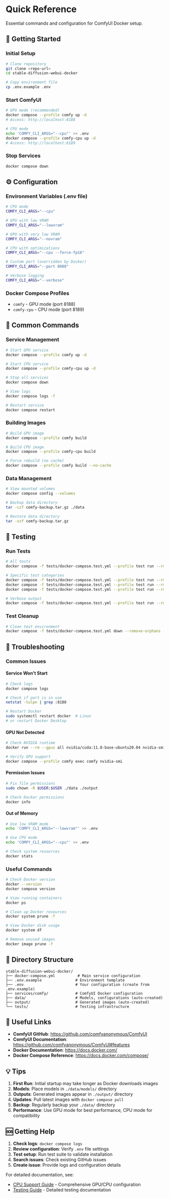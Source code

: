# Quick Reference

Essential commands and configuration for ComfyUI Docker setup.

## 🚀 Getting Started

### Initial Setup
```bash
# Clone repository
git clone <repo-url>
cd stable-diffusion-webui-docker

# Copy environment file
cp .env.example .env
```

### Start ComfyUI
```bash
# GPU mode (recommended)
docker compose --profile comfy up -d
# Access: http://localhost:8188

# CPU mode
echo 'COMFY_CLI_ARGS="--cpu"' >> .env
docker compose --profile comfy-cpu up -d
# Access: http://localhost:8189
```

### Stop Services
```bash
docker compose down
```

## ⚙️ Configuration

### Environment Variables (.env file)
```bash
# CPU mode
COMFY_CLI_ARGS="--cpu"

# GPU with low VRAM
COMFY_CLI_ARGS="--lowvram"

# GPU with very low VRAM
COMFY_CLI_ARGS="--novram"

# CPU with optimizations
COMFY_CLI_ARGS="--cpu --force-fp16"

# Custom port (overridden by Docker)
COMFY_CLI_ARGS="--port 8080"

# Verbose logging
COMFY_CLI_ARGS="--verbose"
```

### Docker Compose Profiles
- `comfy` - GPU mode (port 8188)
- `comfy-cpu` - CPU mode (port 8189)

## 🔧 Common Commands

### Service Management
```bash
# Start GPU service
docker compose --profile comfy up -d

# Start CPU service
docker compose --profile comfy-cpu up -d

# Stop all services
docker compose down

# View logs
docker compose logs -f

# Restart service
docker compose restart
```

### Building Images
```bash
# Build GPU image
docker compose --profile comfy build

# Build CPU image
docker compose --profile comfy-cpu build

# Force rebuild (no cache)
docker compose --profile comfy build --no-cache
```

### Data Management
```bash
# View mounted volumes
docker compose config --volumes

# Backup data directory
tar -czf comfy-backup.tar.gz ./data

# Restore data directory
tar -xzf comfy-backup.tar.gz
```

## 🧪 Testing

### Run Tests
```bash
# All tests
docker compose -f tests/docker-compose.test.yml --profile test run --rm test-runner all

# Specific test categories
docker compose -f tests/docker-compose.test.yml --profile test run --rm test-runner build
docker compose -f tests/docker-compose.test.yml --profile test run --rm test-runner cpu
docker compose -f tests/docker-compose.test.yml --profile test run --rm test-runner gpu

# Verbose output
docker compose -f tests/docker-compose.test.yml --profile test run --rm test-runner all --verbose
```

### Test Cleanup
```bash
# Clean test environment
docker compose -f tests/docker-compose.test.yml down --remove-orphans --volumes
```

## 🐛 Troubleshooting

### Common Issues

#### Service Won't Start
```bash
# Check logs
docker compose logs

# Check if port is in use
netstat -tulpn | grep :8188

# Restart Docker
sudo systemctl restart docker  # Linux
# or restart Docker Desktop
```

#### GPU Not Detected
```bash
# Check NVIDIA runtime
docker run --rm --gpus all nvidia/cuda:11.8-base-ubuntu20.04 nvidia-smi

# Verify GPU support
docker compose --profile comfy exec comfy nvidia-smi
```

#### Permission Issues
```bash
# Fix file permissions
sudo chown -R $USER:$USER ./data ./output

# Check Docker permissions
docker info
```

#### Out of Memory
```bash
# Use low VRAM mode
echo 'COMFY_CLI_ARGS="--lowvram"' >> .env

# Use CPU mode
echo 'COMFY_CLI_ARGS="--cpu"' >> .env

# Check system resources
docker stats
```

### Useful Commands
```bash
# Check Docker version
docker --version
docker compose version

# View running containers
docker ps

# Clean up Docker resources
docker system prune -f

# View Docker disk usage
docker system df

# Remove unused images
docker image prune -f
```

## 📁 Directory Structure

```
stable-diffusion-webui-docker/
├── docker-compose.yml          # Main service configuration
├── .env.example               # Environment template
├── .env                       # Your configuration (create from .env.example)
├── services/comfy/            # ComfyUI Docker configuration
├── data/                      # Models, configurations (auto-created)
├── output/                    # Generated images (auto-created)
└── tests/                     # Testing infrastructure
```

## 🔗 Useful Links

- **ComfyUI GitHub**: https://github.com/comfyanonymous/ComfyUI
- **ComfyUI Documentation**: https://github.com/comfyanonymous/ComfyUI#features
- **Docker Documentation**: https://docs.docker.com/
- **Docker Compose Reference**: https://docs.docker.com/compose/

## 💡 Tips

1. **First Run**: Initial startup may take longer as Docker downloads images
2. **Models**: Place models in `./data/models/` directory
3. **Outputs**: Generated images appear in `./output/` directory
4. **Updates**: Pull latest images with `docker compose pull`
5. **Backup**: Regularly backup your `./data/` directory
6. **Performance**: Use GPU mode for best performance, CPU mode for compatibility

## 🆘 Getting Help

1. **Check logs**: `docker compose logs`
2. **Review configuration**: Verify `.env` file settings
3. **Test setup**: Run test suite to validate installation
4. **Search issues**: Check existing GitHub issues
5. **Create issue**: Provide logs and configuration details

For detailed documentation, see:
- [CPU Support Guide](CPU_SUPPORT.md) - Comprehensive GPU/CPU configuration
- [Testing Guide](TESTING_GUIDE.md) - Detailed testing documentation
